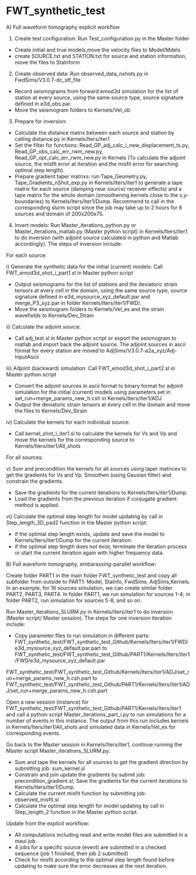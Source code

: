 # FWT_synthetic_test
A) Full waveform tomography explicit workflow

1. Create test configuration: Run Test_configuration.py in the Master folder
- Create initial and true models,move the velocity files to Model/Mdels
- create SOURCE.txt and STATION.txt for source and station information, move the files to StaInform

2. Create observed data: Run observed_data_nshots.py in FwdSims/V3.0.7-dc_stf_file 
- Record seismograms from forward emod3d simulation for the list of station at every source, using the same source type, source signature defined in e3d_obs.par.
- Move the seismogram folders to Kernels/Vel_ob

3. Prepare for inversion:
- Calculate the distance matrix between each source and station by calling distance.py in Kernels/Iters/iter1 
- Set the filter for functions: Read_GP_adj_calc_i_new_displacement_ts.py, Read_GP_obs_calc_err_rwm_new.py,  Read_GP_opt_calc_err_rwm_new.py in Kernels (To calculate the adjoint source, the misfit error at iteration and the misfit error for searching optimal step length).
- Prepare gradient taper matrixs: run Tape_Geometry.py,  Tape_Gradients_nShot_exp.py in Kernels/Iters/iter1 to generate a tape matrix for each source (damping near source/ receiver effects) and a tape matrix for the whole domain (smoothening kernels close to the x,y-boundaries) to Kernels/Iters/iter1/Dump. Recommend to call in the corresponding slurm script since the job may take up to 2 hours for 8 sources and domain of 200x200x75.

4. Invert models: Run Master_iterations_python.py or Master_iterations_matlab.py (Master python script) in Kernels/Iters/iter1 to do inversion (with adjoint source calculated in python and Matlab accordingly). The steps of inversion include:

For each source:

i) Generate the synthetic data for the initial (current) models: Call FWT_emod3d_shot_i_part1.sl in Master python script
  - Output seismograms for the list of stations and the deviatoric strain tensors at every cell in the domain, using the same source type, source signature defined in e3d_mysource_xyz_default.par and merge_P3_xyz.par in folder Kernels/Iters/iter1/FWD/.
  - Move the seismogram folders to Kernels/Vel_es and the strain wavefields to Kernels/Dev_Strain

ii) Calculate the adjoint source:
  - Call adj_test.sl in Master python script or export the seismogram to matlab and import back the adjoint source. The adjoint sources in ascii format for every station are moved to AdjSims/V3.0.7-a2a_xyz/Adj-InputAscii
  
iii) Adjoint (backward) simulation: Call FWT_emod3d_shot_i_part2.sl in Master python script
  - Convert the adjoint sources in ascii format to binary format for adjoint simulation for the initial (current) models using parameters set in set_run+merge_params_new_h.csh in Kernels/Iters/iter1/ADJ
  - Output the deviatoric strain tensors at every cell in the domain and move the files to Kernels/Dev_Strain 

iv) Calculate the kernels for each individual source:
  - Call kernel_shot_i_iter1.sl to calculate the kernels for Vs and Vp and move the kernels for the corresponding source to Kernels/Iters/iter1/All_shots
  
For all sources:

v) Sum and precondition the kernels for all sources using taper matrices to get the gradients for Vs and Vp. Smoothen (using Gausian filter) and constrain the gradients.
  - Save the gradients for the current iterations to Kernels/Iters/iter1/Dump.
  - Load the gradients from the previous iteration if  conjugate gradient method is applied.
  
vi) Calculate the optimal step length for model updating by call in Step_length_3D_pad2 function in the Master python script:
  - if the optimal step length exists, update and save the model to Kernels/Iters/iter1/Dump for the current iteration.
  - if the optimal step length does not exist, terminate the iteration process or start the current iteration again with higher frequency data.
  

B) Full waveform tomography, embarassing-parallel workflow:

   Create folder PART1 in the main folder FWT_synthetic_test and copy all subfolder from outside to PART1: Model, StaInfo, FwdSims, AdjSims,Kernels.
   In an example, for 16 sources simulation, we can create similar folder PART2, PART3, PART4. In folder PART1, we run simulation for sources 1-4; in folder PART2, run simulation for sources 5-8, and so on.
    
   Run Master_iterations_SLURM.py in Kernels/Iters/iter1 to do inversion (Master script/ Master session). The steps for one inversion iteration include: 
- Copy parameter files to run simulation in different parts: 
FWT_synthetic_test/FWT_synthetic_test_Github/Kernels/Iters/iter1/FWD/e3d_mysource_xyz_default.par.part to FWT_synthetic_test/FWT_synthetic_test_Github/PART1/Kernels/Iters/iter1/FWD/e3d_mysource_xyz_default.par

FWT_synthetic_test/FWT_synthetic_test_Github/Kernels/Iters/iter1/ADJ/set_run+merge_params_new_h.csh.part to 
FWT_synthetic_test/FWT_synthetic_test_Github/PART1/Kernels/Iters/iter1/ADJ/set_run+merge_params_new_h.csh.part 

  Open a new session (instance) for FWT_synthetic_test/FWT_synthetic_test_Github/PART1/Kernels/Iters/iter1 and call a python script Master_iterations_part_i.py to run simulations for a number of events in this instance. The output from this run includes kernels in Kernels/Iters/iter1/All_shots and simulated data in Kernels/Vel_es for corresponding events.

  Go back to the Master session in Kernels/Iters/iter1, continue running the Master script Master_iterations_SLURM.py:
  + Sum and tape the kernels for all sources to get the gradient direction by submitting job: sum_kernel.sl   
  + Constrain and join update the gradients by submit job: precondition_gradient.sl; Save the gradients for the current iterations to Kernels/Iters/iter1/Dump.
  + Calculate the current misfit function by submitting job: observed_misfit.sl   
  + Calculate the optimal step length for model updating by call in Step_length_2 function in the Master python script.
 
  Update from the explicit workflow: 
  + All computations including read and write model files are submitted in a maui job.
  + 4 jobs for a specific source (event) are submitted in a checked sequence (job 1 finished, then job 2 submitted)
  + Check for misfit according to the optimal step length found before updating to make sure the error decreases at the next iteration.
  
  




